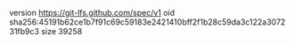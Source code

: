 version https://git-lfs.github.com/spec/v1
oid sha256:45191b62ce1b7f91c69c59183e2421410bff2f1b28c59da3c122a307231fb9c3
size 39258
